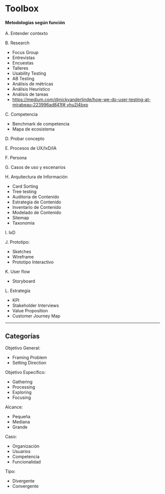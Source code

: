 # Toolbox

#### Metodologías según función
A. Entender contexto 

B. Research
* Focus Group
* Entrevistas
* Encuestas
* Talleres
* Usability Testing
* AB Testing
* Análisis de métricas
* Análisis Heurístico
* Análisis de tareas
* https://medium.com/@nickvanderlinde/how-we-do-user-testing-at-mirabeau-223996ad841f#.yhu2l4bxp

C. Competencia
* Benchmark de competencia
* Mapa de ecosistema 

D. Probar concepto

E. Procesos de UX/IxD/IA

F. Persona

G. Casos de uso y escenarios

H. Arquitectura de Información
* Card Sorting
* Tree testing
* Auditoria de Contenido
* Estrategia de Contenido
* Inventario de Contenido
* Modelado de Contenido
* Sitemap
* Taxonomía


I. IxD

J. Prototipo: 
* Sketches
* Wireframe
* Prototipo Interactivo


K. User flow
* Storyboard

L. Estrategia
* KPI
* Stakeholder Interviews
* Value Proposition
* Customer Journey Map

--- 
## Categorías
Objetivo General: 
* Framing Problem
* Setting Direction

Objetivo Específico:
* Gathering 
* Processing
* Exploring
* Focusing

Alcance:
* Pequeña 
* Mediana
* Grande

Caso:
* Organización
* Usuarios
* Competencia
* Funcionalidad

Tipo:
* Divergente
* Convergente

